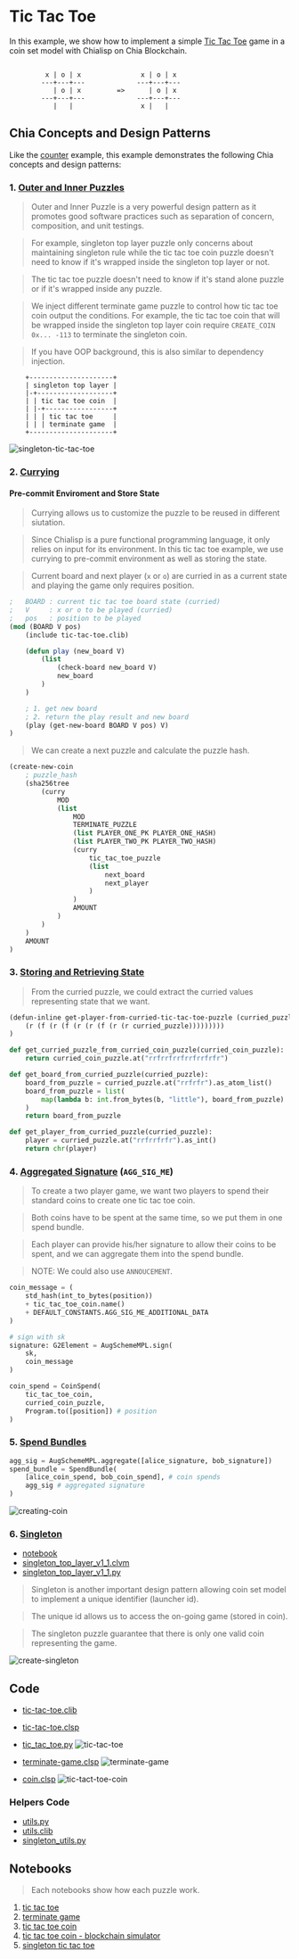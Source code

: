 # Tic Tac Toe

In this example, we show how to implement a simple [Tic Tac Toe](https://en.wikipedia.org/wiki/Tic-tac-toe) game in a coin set model with Chialisp on Chia Blockchain.

```
 
         x | o | x               x | o | x 
        ---+---+---             ---+---+---
           | o | x         =>      | o | x 
        ---+---+---             ---+---+---
           |   |                 x |   |   

```
## Chia Concepts and Design Patterns
Like the [counter](../counter/README.md) example, this example demonstrates the following Chia concepts and design patterns:

### 1. [Outer and Inner Puzzles](https://chialisp.com/docs/common_functions#outer-and-inner-puzzles)

> Outer and Inner Puzzle is a very powerful design pattern as it promotes good software practices such as separation of concern, composition, and unit testings. 

> For example, singleton top layer puzzle only concerns about maintaining singleton rule while the tic tac toe coin puzzle doesn't need to know if it's wrapped inside the singleton top layer or not. 

> The tic tac toe puzzle doesn't need to know if it's stand alone puzzle or if it's wrapped inside any puzzle.

> We inject different terminate game puzzle to control how tic tac toe coin output the conditions. For example, the tic tac toe coin that will be wrapped inside the singleton top layer coin require `CREATE_COIN 0x... -113` to terminate the singleton coin.

> If you have OOP background, this is also similar to dependency injection. 

```
    +---------------------+
    | singleton top layer |
    |-+-------------------+
    | | tic tac toe coin  |
    | |-+-----------------+
    | | | tic tac toe     |
    | | | terminate game  |
    +---------------------+
```

![singleton-tic-tac-toe](singleton-tic-tac-toe.jpg)

### 2. [Currying](https://chialisp.com/docs/common_functions#currying)

#### Pre-commit Enviroment and Store State
> Currying allows us to customize the puzzle to be reused in different siutation.

> Since Chialisp is a pure functional programming language, it only relies on input for its environment. In this tic tac toe example, we use currying to pre-commit environment as well as storing the state.

> Current board and next player (`x` or `o`) are curried in as a current state and playing the game only requires position.

```lisp
;   BOARD : current tic tac toe board state (curried)
;   V     : x or o to be played (curried)
;   pos   : position to be played
(mod (BOARD V pos)
    (include tic-tac-toe.clib)

    (defun play (new_board V)
        (list 
            (check-board new_board V)
            new_board
        )
    )

    ; 1. get new board
    ; 2. return the play result and new board
    (play (get-new-board BOARD V pos) V)
)
```

> We can create a next puzzle and calculate the puzzle hash. 

```lisp
(create-new-coin
    ; puzzle_hash
    (sha256tree
        (curry
            MOD
            (list
                MOD
                TERMINATE_PUZZLE
                (list PLAYER_ONE_PK PLAYER_ONE_HASH)
                (list PLAYER_TWO_PK PLAYER_TWO_HASH)
                (curry
                    tic_tac_toe_puzzle 
                    (list 
                        next_board
                        next_player
                    )
                )
                AMOUNT
            )
        )
    )
    AMOUNT
)
```
### 3. [Storing and Retrieving State](https://developers.chia.net/t/can-you-store-state-on-the-network/84)

> From the curried puzzle, we could extract the curried values representing state that we want.

```lisp
(defun-inline get-player-from-curried-tic-tac-toe-puzzle (curried_puzzle)
    (r (f (r (f (r (r (f (r (r curried_puzzle)))))))))
)
```

``` python
def get_curried_puzzle_from_curried_coin_puzzle(curried_coin_puzzle):
    return curried_coin_puzzle.at("rrfrrfrrfrrfrrfrfr")

def get_board_from_curried_puzzle(curried_puzzle):
    board_from_puzzle = curried_puzzle.at("rrfrfr").as_atom_list()
    board_from_puzzle = list(
        map(lambda b: int.from_bytes(b, "little"), board_from_puzzle)
    )
    return board_from_puzzle

def get_player_from_curried_puzzle(curried_puzzle):
    player = curried_puzzle.at("rrfrrfrfr").as_int()
    return chr(player)
```
### 4. [Aggregated Signature](https://chialisp.com/docs/security#signing-and-asserting-solution-truth) (`AGG_SIG_ME`)

> To create a two player game, we want two players to spend their standard coins to create one tic tac toe coin.

> Both coins have to be spent at the same time, so we put them in one spend bundle.

> Each player can provide his/her signature to allow their coins to be spent, and we can aggregate them into the spend bundle.

> NOTE: We could also use `ANNOUCEMENT`.

```python
coin_message = (
    std_hash(int_to_bytes(position))
    + tic_tac_toe_coin.name()
    + DEFAULT_CONSTANTS.AGG_SIG_ME_ADDITIONAL_DATA
)

# sign with sk
signature: G2Element = AugSchemeMPL.sign(
    sk,
    coin_message
)

coin_spend = CoinSpend(
    tic_tac_toe_coin,
    curried_coin_puzzle,
    Program.to([position]) # position
)
```

### 5. [Spend Bundles](https://chialisp.com/docs/coin_lifecycle#spend-bundles)
```python
agg_sig = AugSchemeMPL.aggregate([alice_signature, bob_signature])
spend_bundle = SpendBundle(
    [alice_coin_spend, bob_coin_spend], # coin spends
    agg_sig # aggregated signature
)
```
![creating-coin](creating-coin.jpg)

### 6. [Singleton](https://chialisp.com/docs/puzzles/singletons)
- [notebook](https://github.com/kimsk/chia-concepts/blob/main/notebooks/intermediate/singleton/notebook.ipynb)
- [singleton_top_layer_v1_1.clvm](https://github.com/Chia-Network/chia-blockchain/blob/main/chia/wallet/puzzles/singleton_top_layer_v1_1.clvm)
- [singleton_top_layer_v1_1.py](https://github.com/Chia-Network/chia-blockchain/blob/main/chia/wallet/puzzles/singleton_top_layer_v1_1.py)

> Singleton is another important design pattern allowing coin set model to implement a unique identifier (launcher id). 

> The unique id allows us to access the on-going game (stored in coin).

> The singleton puzzle guarantee that there is only one valid coin representing the game.

![create-singleton](creating-singleton-coin.jpg)


## Code
- [tic-tac-toe.clib](./code/tic-tac-toe.clib)
- [tic-tac-toe.clsp](./code/tic-tac-toe.clsp)
- [tic_tac_toe.py](./code/tic_tac_toe.py)
![tic-tac-toe](tic-tac-toe.jpg)

- [terminate-game.clsp](./code/terminate-game.clsp)
![terminate-game](terminate-game.jpg)

- [coin.clsp](./code/coin.clsp)
![tic-tact-toe-coin](tic-tac-toe-coin.jpg)

### Helpers Code
- [utils.py](../../../shared/utils.py)
- [utils.clib](../../../shared/utils.clib)
- [singleton_utils.py](../../../shared/singleton_utils.py)

## Notebooks
> Each notebooks show how each puzzle work.

1. [tic tac toe](tic-tac-toe.ipynb)
2. [terminate game](terminate-game.ipynb)
3. [tic tac toe coin](coin.ipynb)
4. [tic tac toe coin - blockchain simulator](coin-sim.ipynb)
5. [singleton tic tac toe](singleton.ipynb)
